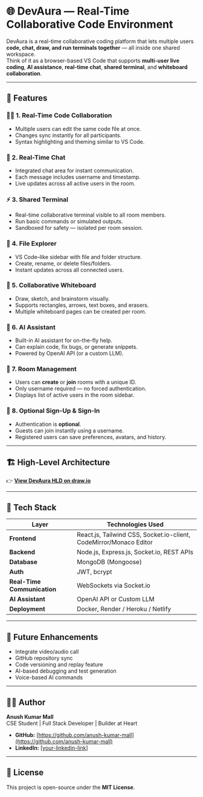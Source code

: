 # 🌐 DevAura — Real-Time Collaborative Code Environment

DevAura is a real-time collaborative coding platform that lets multiple users **code, chat, draw, and run terminals together** — all inside one shared workspace.  
Think of it as a browser-based VS Code that supports **multi-user live coding**, **AI assistance**, **real-time chat**, **shared terminal**, and **whiteboard collaboration**.

---

## 🚀 Features

### 🧑‍💻 1. Real-Time Code Collaboration
- Multiple users can edit the same code file at once.  
- Changes sync instantly for all participants.  
- Syntax highlighting and theming similar to VS Code.  

### 💬 2. Real-Time Chat
- Integrated chat area for instant communication.  
- Each message includes username and timestamp.  
- Live updates across all active users in the room.  

### ⚡ 3. Shared Terminal
- Real-time collaborative terminal visible to all room members.  
- Run basic commands or simulated outputs.  
- Sandboxed for safety — isolated per room session.  

### 🧾 4. File Explorer
- VS Code–like sidebar with file and folder structure.  
- Create, rename, or delete files/folders.  
- Instant updates across all connected users.  

### 🎨 5. Collaborative Whiteboard
- Draw, sketch, and brainstorm visually.  
- Supports rectangles, arrows, text boxes, and erasers.  
- Multiple whiteboard pages can be created per room.  

### 🧠 6. AI Assistant
- Built-in AI assistant for on-the-fly help.  
- Can explain code, fix bugs, or generate snippets.  
- Powered by OpenAI API (or a custom LLM).  

### 👥 7. Room Management
- Users can **create** or **join** rooms with a unique ID.  
- Only username required — no forced authentication.  
- Displays list of active users in the room sidebar.  

### 🔐 8. Optional Sign-Up & Sign-In
- Authentication is **optional**.  
- Guests can join instantly using a username.  
- Registered users can save preferences, avatars, and history.  

---

## 🏗️ High-Level Architecture

👉 [**View DevAura HLD on draw.io**](https://viewer.diagrams.net/?tags=%7B%7D&lightbox=1&target=blank&highlight=0000ff&edit=_blank&layers=1&nav=1&dark=1#R%3Cmxfile%3E%3Cdiagram%20name%3D%22Page-1%22%20id%3D%22qGfXf11IDUfxluAVkWh4%22%3E7Vtbd9o4EP41PLLHd5xHwNmmPZvTNiRNsy97hC3Ap8ZiZZnA%2FvodXWxjYRJooKQ%2BvCTSWBppRt98utKxh%2FPVB4oWs1sS4aRjGdGqYwcdy7JNx4F%2FXLKWEsu1fCmZ0jiSMrMSjOL%2FsBIaSprHEc5qBRkhCYsXdWFI0hSHrCZDlJLnerEJSeqtLtAUbwlGIUq2pY9xxGZS6rtGJb%2FB8XRWtGwa6sscFYWVIJuhiDxviOzrjj2khDCZmq%2BGOOHeK%2Fwi6%2F2542vZMYpTtk%2BFEfWzb%2B6Xr%2B739O9%2F%2BtbT6OHpqVu4eYmSXFncsbwEFA4WvM9srRzh%2FZvzjg7miE7jtGP3jcWqzHYZWYDIESKGV6yLknjKS4XQOUxBWmmA1FT9F%2B2MdcGEgEFNbfMP3UxApA8FzJ5ob1tzPwfXW8YI02Uc4kIteEZqrrcG4q0egGyhy2aU96nAZ9Gkudl6Q5fHhEaYdtWHfkYSPhwveOMQryd4wkq371b5Zn92uTP5eFrGA%2B8fx1gp%2BQh%2FPDSH8R%2Bk42whq%2Bn5VwZgy9nv1QufHu8r%2B3GWxYS74BalQANzLGzb31Sr1h1riSmLgXj6MnQCEVMDFUiBtHJAoNQkETQyiSG8AZdsDv8CE5LPs5jh0QKFXOMzEHLZDNeNVzuJwyzpCIgckzlmdA1FVIWe6coqisOdgtGeK0K0PFVmVidDRcSKhKel7oqnIKGo6hDaslpIW3eEzC%2B0ddyAHVKMGC5j9hOJecBKT7eGlfpARNPKLuNj0GIKvqco%2FMGNDlm85CP7kGGatcjAb0BCkQStnG7iCadrSpawEo7aOcPYRm2G8dyGGcYxGmYY52QzjN3CGeZDjjOu4Qvfm7x1fvldwOWadXD5zja4TK8BXLZ7Kmw5LcTWHUbc8Pt4zplrSJIEwSoCMbVEJlGeXNY0R5kgHvF4RMIfmJXLGpDc3Q9bNAcOKEFRiARZXS8BzlmLVzQ3KI0SGTRpmFPgtXDdzmne6%2F1R30peeXty8dXJ5nn37Fz8ZhANScThcx3FjNADyPZCrPVA5FNYlxUTmPDpaJ2GLaKa4V1QHWB95skxyg7cVLxvC%2Fs5I90MLas9%2F02cQVi0k1Fto762NS3H3d452U07J%2BtkjNo7O6Mef3W7sZ4V0Hrk4zkmiO4RO5c17R7XCzO0wLDIG%2FIQltd2In0PI98idrrNExZ3xZ0jkDFKl6hNJ1fDu4eAzysLLPd978S2MW0H2fcsS1s%2Bm1bDWYblNl3F2Ceje7%2BNdD9D1e66%2F%2FFygHGydfYtzjIEHZi%2BD644zhqUA%2BZrjkXwit19u%2BwbQlkRos%2FAXcre92BcW4jeNP19lvXuL13WF4prPK95FKeRWLxBLkxQlsVh3V%2BU5Cm%2Fw7IDA3J4FbPvPA2zmsw9qXI8Haw2igXrIpOCLRuVePZp81tVTeSKehHKZqJhrj5jlPwon3M55aDhaOstmDZkYC3JaYhfmg%2BVnxhAF7OXClrNINgY4qYRLmQUJ3Izstm7plFXLXwhsQh9hTG%2Fp1256cCRhqpam8%2FKNEVXVl2R29MUSUdsKRIgLM1%2BAy7NX4NLY09c1lBZgXQHLk8LRfu3gKLn1BHk68%2BG9oWid1VX1PP2gyJgA603ii14gWx3h129nfrLS0hIjcfFedOTp9%2BGf0%2BLc2tfnDtnpVxtVvf1S429KVd7LuHrryBOTbneBYqvXO2%2FDkX3rFDUEFQ9Wz8Ui66na9JRfSTS9R2%2Fucu7euZoz1b1Ciei6abT77fFxk%2Fi%2FGdi6p3Ehn%2FW2LCOFRumcfWaqnMFh2kbZ4mOpsPCS3QcFh29dswc%2BirGNPfcOR47OE4E9asGqB92CGe5Ow68bmBY4ftfeCl%2Bbhdg9f7780Tklv2cIkh13AESIy5e5qkD17C8yRRvRZbynQOWb0fcYOdJnhal%2FADw9cMwGTFDkoBuO0hJirmVcZJoouLQrTzs18%2Fm5nHE30jp0a9c%2FJbDNs%2FRHyWZ5RHGRkg5RkNM%2FcwPXCBb%2FeZPgq366aR9%2FT8%3D%3C%2Fdiagram%3E%3C%2Fmxfile%3E)

---

## 🧩 Tech Stack

| Layer | Technologies Used |
|-------|--------------------|
| **Frontend** | React.js, Tailwind CSS, Socket.io-client, CodeMirror/Monaco Editor |
| **Backend** | Node.js, Express.js, Socket.io, REST APIs |
| **Database** | MongoDB (Mongoose) |
| **Auth** | JWT, bcrypt |
| **Real-Time Communication** | WebSockets via Socket.io |
| **AI Assistant** | OpenAI API or Custom LLM |
| **Deployment** | Docker, Render / Heroku / Netlify |

---

## 🧠 Future Enhancements

- Integrate video/audio call  
- GitHub repository sync  
- Code versioning and replay feature  
- AI-based debugging and test generation  
- Voice-based AI commands  

---

## 👨‍💻 Author

**Anush Kumar Mall**  
CSE Student | Full Stack Developer | Builder at Heart  

- **GitHub:** [https://github.com/anush-kumar-mall](https://github.com/anush-kumar-mall)  
- **LinkedIn:** [[your-linkedin-link](https://www.linkedin.com/in/anush-kumar-mall?utm_source=share&utm_campaign=share_via&utm_content=profile&utm_medium=android_app)]  

---

## 📜 License

This project is open-source under the **MIT License**.
